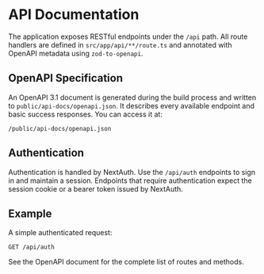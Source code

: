 # API Documentation

The application exposes RESTful endpoints under the `/api` path. All route handlers are defined in `src/app/api/**/route.ts` and annotated with OpenAPI metadata using `zod-to-openapi`.

## OpenAPI Specification

An OpenAPI 3.1 document is generated during the build process and written to `public/api-docs/openapi.json`. It describes every available endpoint and basic success responses. You can access it at:

```
/public/api-docs/openapi.json
```

## Authentication

Authentication is handled by NextAuth. Use the `/api/auth` endpoints to sign in and maintain a session. Endpoints that require authentication expect the session cookie or a bearer token issued by NextAuth.

## Example

A simple authenticated request:

```
GET /api/auth
```

See the OpenAPI document for the complete list of routes and methods.